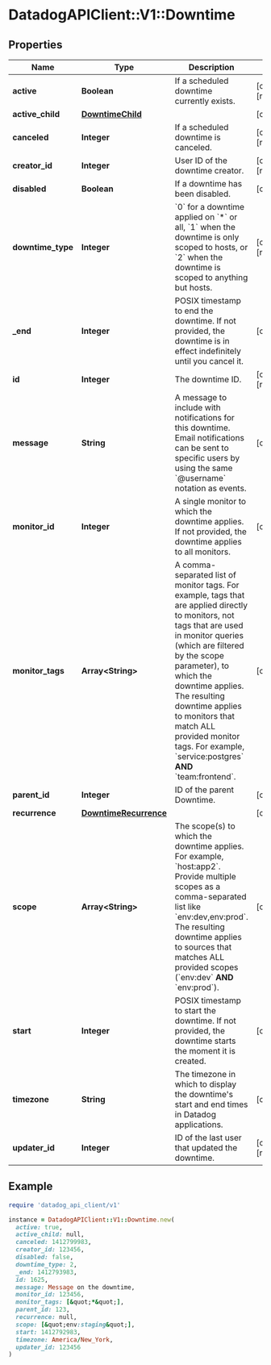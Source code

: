 # DatadogAPIClient::V1::Downtime

## Properties

| Name | Type | Description | Notes |
| ---- | ---- | ----------- | ----- |
| **active** | **Boolean** | If a scheduled downtime currently exists. | [optional][readonly] |
| **active_child** | [**DowntimeChild**](DowntimeChild.md) |  | [optional] |
| **canceled** | **Integer** | If a scheduled downtime is canceled. | [optional][readonly] |
| **creator_id** | **Integer** | User ID of the downtime creator. | [optional][readonly] |
| **disabled** | **Boolean** | If a downtime has been disabled. | [optional] |
| **downtime_type** | **Integer** | &#x60;0&#x60; for a downtime applied on &#x60;*&#x60; or all, &#x60;1&#x60; when the downtime is only scoped to hosts, or &#x60;2&#x60; when the downtime is scoped to anything but hosts. | [optional][readonly] |
| **_end** | **Integer** | POSIX timestamp to end the downtime. If not provided, the downtime is in effect indefinitely until you cancel it. | [optional] |
| **id** | **Integer** | The downtime ID. | [optional][readonly] |
| **message** | **String** | A message to include with notifications for this downtime. Email notifications can be sent to specific users by using the same &#x60;@username&#x60; notation as events. | [optional] |
| **monitor_id** | **Integer** | A single monitor to which the downtime applies. If not provided, the downtime applies to all monitors. | [optional] |
| **monitor_tags** | **Array&lt;String&gt;** | A comma-separated list of monitor tags. For example, tags that are applied directly to monitors, not tags that are used in monitor queries (which are filtered by the scope parameter), to which the downtime applies. The resulting downtime applies to monitors that match ALL provided monitor tags. For example, &#x60;service:postgres&#x60; **AND** &#x60;team:frontend&#x60;. | [optional] |
| **parent_id** | **Integer** | ID of the parent Downtime. | [optional] |
| **recurrence** | [**DowntimeRecurrence**](DowntimeRecurrence.md) |  | [optional] |
| **scope** | **Array&lt;String&gt;** | The scope(s) to which the downtime applies. For example, &#x60;host:app2&#x60;. Provide multiple scopes as a comma-separated list like &#x60;env:dev,env:prod&#x60;. The resulting downtime applies to sources that matches ALL provided scopes (&#x60;env:dev&#x60; **AND** &#x60;env:prod&#x60;). | [optional] |
| **start** | **Integer** | POSIX timestamp to start the downtime. If not provided, the downtime starts the moment it is created. | [optional] |
| **timezone** | **String** | The timezone in which to display the downtime&#39;s start and end times in Datadog applications. | [optional] |
| **updater_id** | **Integer** | ID of the last user that updated the downtime. | [optional][readonly] |

## Example

```ruby
require 'datadog_api_client/v1'

instance = DatadogAPIClient::V1::Downtime.new(
  active: true,
  active_child: null,
  canceled: 1412799983,
  creator_id: 123456,
  disabled: false,
  downtime_type: 2,
  _end: 1412793983,
  id: 1625,
  message: Message on the downtime,
  monitor_id: 123456,
  monitor_tags: [&quot;*&quot;],
  parent_id: 123,
  recurrence: null,
  scope: [&quot;env:staging&quot;],
  start: 1412792983,
  timezone: America/New_York,
  updater_id: 123456
)
```

